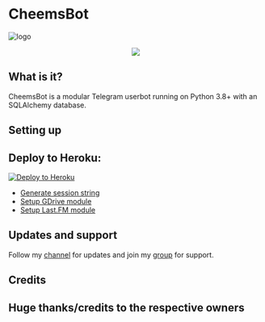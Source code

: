 # CheemsBot

![logo](https://telegra.ph/file/1bf00d74b0f87fbc190d8.jpg)


<div align="center"><img src="./assets/cheems.gif"></div>

## What is it?

CheemsBot is a modular Telegram userbot running on Python 3.8+ with an SQLAlchemy database.


## Setting up
## Deploy to Heroku:
<p align="left"><a href="https://heroku.com/deploy?template=https://github.com/gamerfuckerofficial/CheemsBot"> <img src="https://www.herokucdn.com/deploy/button.svg" alt="Deploy to Heroku" /></a></p>

- [Generate session string](https://repl.it/@gamerfuckeroffi/CheemsUserbot)
- [Setup GDrive module](https://telegra.ph/How-To-Setup-Google-Drive-04-03)
- [Setup Last.FM module](https://telegra.ph/How-to-set-up-LastFM-module-for-Paperplane-userbot-11-02)

## Updates and support

Follow my [channel](https://t.me/CheemsUserbot) for updates and join my [group](https://t.me/miakhalifachatgroup) for support.

## Credits

## Huge thanks/credits to the respective owners




